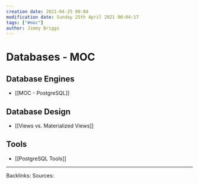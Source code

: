 ```yaml
---
creation date: 2021-04-25 00:04
modification date: Sunday 25th April 2021 00:04:17
tags: ["#moc"]
author: Jimmy Briggs
---
```


# Databases - MOC

## Database Engines
- [[MOC - PostgreSQL]]

## Database Design

- [[Views vs. Materialized Views]]

## Tools

- [[PostgreSQL Tools]]

***
Backlinks:
Sources:


